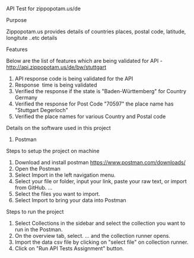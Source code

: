 API Test for zippopotam.us/de

Purpose

Zippopotam.us provides details of countries places, postal code, latitude, longitute ..etc details 

Features

Below are the list of features which are being validated for API - http://api.zippopotam.us/de/bw/stuttgart

1. API response code is being validated for the API
2. Response  time is being validated
3. Verified the response if the state is "Baden-Württemberg" for Country Germany
4. Verified the response for Post Code "70597" the place name has "Stuttgart Degerloch"
5. Verified the place names for various Country and Postal code


Details on the software used in this project

1. Postman

Steps to setup the project on machine

1. Download and install postman https://www.postman.com/downloads/
2. Open the Postman
3. Select Import in the left navigation menu.
4. Select your file or folder, input your link, paste your raw text, or import from GitHub. ...
5. Select the files you want to import.
6. Select Import to bring your data into Postman

Steps to run the project

1. Select Collections in the sidebar and select the collection you want to run in the Postman.
2. On the overview tab, select. ... and the collection runner opens.
3. Import the data csv file by clicking on "select file" on collection runner.
3. Click on "Run API Tests Assignment" button.

